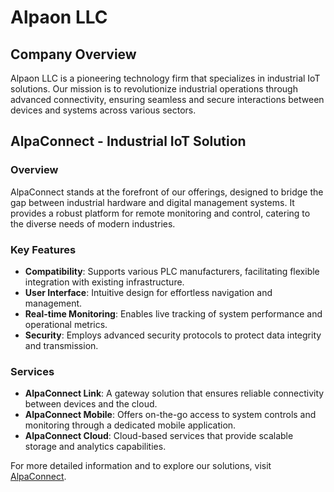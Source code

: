 # Alpaon LLC

## Company Overview
Alpaon LLC is a pioneering technology firm that specializes in industrial IoT solutions. Our mission is to revolutionize industrial operations through advanced connectivity, ensuring seamless and secure interactions between devices and systems across various sectors.

## AlpaConnect - Industrial IoT Solution
### Overview
AlpaConnect stands at the forefront of our offerings, designed to bridge the gap between industrial hardware and digital management systems. It provides a robust platform for remote monitoring and control, catering to the diverse needs of modern industries.

### Key Features
- **Compatibility**: Supports various PLC manufacturers, facilitating flexible integration with existing infrastructure.
- **User Interface**: Intuitive design for effortless navigation and management.
- **Real-time Monitoring**: Enables live tracking of system performance and operational metrics.
- **Security**: Employs advanced security protocols to protect data integrity and transmission.

### Services
- **AlpaConnect Link**: A gateway solution that ensures reliable connectivity between devices and the cloud.
- **AlpaConnect Mobile**: Offers on-the-go access to system controls and monitoring through a dedicated mobile application.
- **AlpaConnect Cloud**: Cloud-based services that provide scalable storage and analytics capabilities.

For more detailed information and to explore our solutions, visit [AlpaConnect](https://connect.alpaon.com).